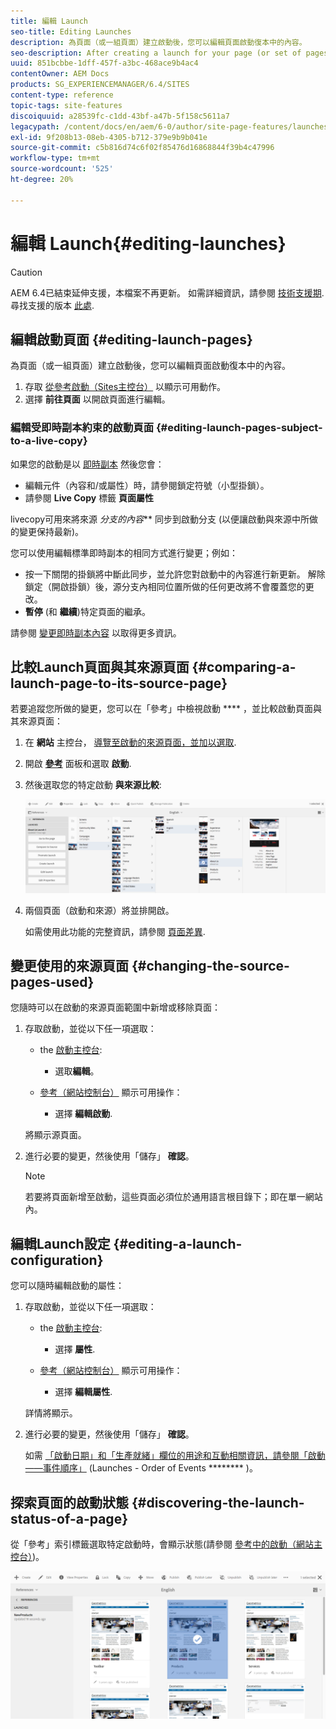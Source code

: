 ```yaml
---
title: 編輯 Launch
seo-title: Editing Launches
description: 為頁面（或一組頁面）建立啟動後，您可以編輯頁面啟動復本中的內容。
seo-description: After creating a launch for your page (or set of pages) you can edit the content in the launch copy of the page(s).
uuid: 851bcbbe-1dff-457f-a3bc-468ace9b4ac4
contentOwner: AEM Docs
products: SG_EXPERIENCEMANAGER/6.4/SITES
content-type: reference
topic-tags: site-features
discoiquuid: a28539fc-c1dd-43bf-a47b-5f158c5611a7
legacypath: /content/docs/en/aem/6-0/author/site-page-features/launches
exl-id: 9f208b13-08eb-4305-b712-379e9b9b041e
source-git-commit: c5b816d74c6f02f85476d16868844f39b4c47996
workflow-type: tm+mt
source-wordcount: '525'
ht-degree: 20%

---
```


# 編輯 Launch{#editing-launches}

>[!CAUTION]
>
>AEM 6.4已結束延伸支援，本檔案不再更新。 如需詳細資訊，請參閱 [技術支援期](https://helpx.adobe.com//tw/support/programs/eol-matrix.html). 尋找支援的版本 [此處](https://experienceleague.adobe.com/docs/).

## 編輯啟動頁面 {#editing-launch-pages}

為頁面（或一組頁面）建立啟動後，您可以編輯頁面啟動復本中的內容。

1. 存取 [從參考啟動（Sites主控台）](/help/sites-authoring/launches.md#launches-in-references-sites-console) 以顯示可用動作。
1. 選擇 **前往頁面** 以開啟頁面進行編輯。

### 編輯受即時副本約束的啟動頁面 {#editing-launch-pages-subject-to-a-live-copy}

如果您的啟動是以 [即時副本](/help/sites-administering/msm.md) 然後您會：

* 編輯元件（內容和/或屬性）時，請參閱鎖定符號（小型掛鎖）。
* 請參閱 **Live Copy** 標籤 **頁面屬性**

livecopy可用來將來源 *分支的內容*** 同步到啟動分支 (以便讓啟動與來源中所做的變更保持最新)。

您可以使用編輯標準即時副本的相同方式進行變更；例如：

* 按一下關閉的掛鎖將中斷此同步，並允許您對啟動中的內容進行新更新。 解除鎖定（開啟掛鎖）後，源分支內相同位置所做的任何更改將不會覆蓋您的更改。
* **暫停** (和 **繼續**)特定頁面的繼承。

請參閱 [變更即時副本內容](/help/sites-administering/msm-livecopy.md#changing-live-copy-content) 以取得更多資訊。

## 比較Launch頁面與其來源頁面 {#comparing-a-launch-page-to-its-source-page}

若要追蹤您所做的變更，您可以在「參考」中檢視啟動 **** ，並比較啟動頁面與其來源頁面：

1. 在 **網站** 主控台， [導覽至啟動的來源頁面，並加以選取](/help/sites-authoring/basic-handling.md#viewing-and-selecting-resources).
1. 開啟 **[參考](/help/sites-authoring/basic-handling.md#references)** 面板和選取 **啟動**.
1. 然後選取您的特定啟動 **與來源比較**:

   ![chlimage_1-96](assets/chlimage_1-96.png)

1. 兩個頁面（啟動和來源）將並排開啟。

   如需使用此功能的完整資訊，請參閱 [頁面差異](/help/sites-authoring/page-diff.md).

## 變更使用的來源頁面 {#changing-the-source-pages-used}

您隨時可以在啟動的來源頁面範圍中新增或移除頁面：

1. 存取啟動，並從以下任一項選取：

   * the [啟動主控台](/help/sites-authoring/launches.md#the-launches-console):

      * 選取&#x200B;**編輯**。
   * [參考（網站控制台）](/help/sites-authoring/launches.md#launches-in-references-sites-console) 顯示可用操作：

      * 選擇 **編輯啟動**.

   將顯示源頁面。

1. 進行必要的變更，然後使用「儲存」 **確認**。

   >[!NOTE]
   >
   >若要將頁面新增至啟動，這些頁面必須位於通用語言根目錄下；即在單一網站內。

## 編輯Launch設定 {#editing-a-launch-configuration}

您可以隨時編輯啟動的屬性：

1. 存取啟動，並從以下任一項選取：

   * the [啟動主控台](/help/sites-authoring/launches.md#the-launches-console):

      * 選擇 **屬性**.
   * [參考（網站控制台）](/help/sites-authoring/launches.md#launches-in-references-sites-console) 顯示可用操作：

      * 選擇 **編輯屬性**.

   詳情將顯示。

1. 進行必要的變更，然後使用「儲存」 **確認**。

   如需 [「啟動日期」和「生產就緒」欄位的用途和互動相關資訊，請參閱「啟動——事件順序」](/help/sites-authoring/launches.md#launches-the-order-of-events) (Launches - Order of Events ******** )。

## 探索頁面的啟動狀態 {#discovering-the-launch-status-of-a-page}

從「參考」索引標籤選取特定啟動時，會顯示狀態(請參閱 [參考中的啟動（網站主控台）](/help/sites-authoring/launches.md#launches-in-references-sites-console))。

![chlimage_1-97](assets/chlimage_1-97.png)

